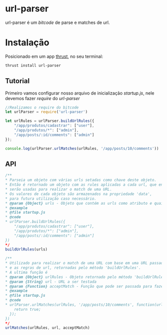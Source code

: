 url-parser
===============

url-parser é um *bitcode* de parse e matches de url.

# Instalação

Posicionado em um app [thrust](https://github.com/thrustjs/thrust), no seu terminal:

```bash
thrust install url-parser
```

## Tutorial

Primeiro vamos configurar nosso arquivo de inicialização *startup.js*, nele devemos fazer *require* do *url-parser*

```javascript
//Realizamos o require do bitcode
let urlParser = require('url-parser')

let urlRules = urlParser.buildUrlRules({
    "/app/produtos/cadastrar": ["user"],
    "/app/produtos/*": ["admin"],
    "/app/posts/:id/comments": ["admin"]
});

console.log(urlParser.urlMatches(urlRules, '/app/posts/10/comments'))
```

## API

```javascript
/**
* Parseia um objeto com várias urls setadas como chave deste objeto.
* Então é retornado um objeto com as rules aplicadas a cada url, que então
* serão usadas para realizar o match de uma URL.
* Os valores de cada objeto são armazenados na propriedade 'data',
* para futura utilização caso necessário.
* @param {Object} urls - Objeto que contém as urls como atributo e quaisquer valores
* @example
* @file startup.js
* @code
* urlParser.buildUrlRules({
    "/app/produtos/cadastrar": ["user"],
    "/app/produtos/*": ["admin"],
    "/app/posts/:id/comments": ["admin"]
})
*/
buildUrlRules(urls)

/**
* Utilizado para realizar o match de uma URL com base em uma URL passada
* e as regras de url, retornadas pelo método 'buildUrlRules'.
* A ultima função é 
* @param {Object} urlRules - Objeto retornado pelo método 'buildUrlRules'
* @param {String} url - URL a ser testada
* @param {Function} acceptMatch - Função que pode ser passada para fazer uma verificação adicional.
* @example
* @file startup.js
* @code
* urlParser.urlMatches(urlRules, '/app/posts/10/comments', function(urlRule) {
	return true;
  });
})
*/
urlMatches(urlRules, url, acceptMatch)
```